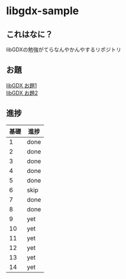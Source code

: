 # libgdx-sample

## これはなに？

libGDXの勉強がてらなんやかんやするリポジトリ

## お題

[libGDX お題1](http://qiita.com/search?page=2&q=user%3Ashinsan68k+tag%3AlibGDX&sort=created)  
[libGDX お題2](http://qiita.com/search?page=1&q=user%3Ashinsan68k+tag%3AlibGDX&sort=created)

## 進捗


| 基礎 | 進捗  |  
|-----|-------|  
|1    | done  |  
|2    | done  |  
|3    | done  |  
|4    | done  |  
|5    | done  |  
|6    | skip  |  
|7    | done  |  
|8    | done  |  
|9    | yet   |  
|10   | yet   |  
|11   | yet   |  
|12   | yet   |  
|13   | yet   |  
|14   | yet   |  

